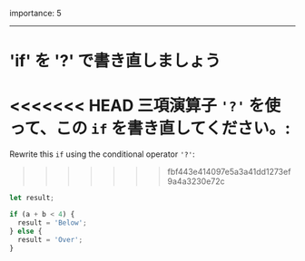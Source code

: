 importance: 5

---

# 'if' を '?' で書き直しましょう

<<<<<<< HEAD
三項演算子 `'?'` を使って、この `if` を書き直してください。:
=======
Rewrite this `if` using the conditional operator `'?'`:
>>>>>>> fbf443e414097e5a3a41dd1273ef9a4a3230e72c

```js
let result;

if (a + b < 4) {
  result = 'Below';
} else {
  result = 'Over';
}
```
